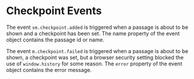 # Checkpoint Events

The event `sm.checkpoint.added` is triggered when a passage is about to be shown and a checkpoint has been set. The name property of the event object contains the passage id or name.

The event `m.checkpoint.failed` is triggered when a passage is about to be shown, a checkpoint was set, but a browser security setting blocked the use of `window.history` for some reason. The `error` property of the event object contains the error message.
